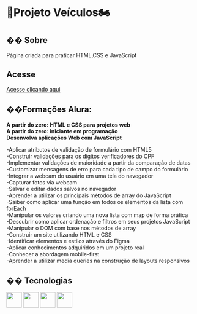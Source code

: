 <h1>🚗Projeto Veículos🏍️</h1>

<h2>�� Sobre</h2>
<p>Página criada para praticar HTML,CSS e JavaScript</p>

## Acesse

<a href = "">Acesse clicando aqui</a>

<h2>��Formações Alura:</h2>
<p>
<strong>A partir do zero: HTML e CSS para projetos web</strong><br>
<strong>A partir do zero: iniciante em programação</strong><br>
<strong>Desenvolva aplicações Web com JavaScript</strong><br>
</p>

<p>
-Aplicar atributos de validação de formulário com HTML5<br>
-Construir validações para os dígitos verificadores do CPF<br>
-Implementar validações de maioridade a partir da comparação de datas<br>
-Customizar mensagens de erro para cada tipo de campo do formulário<br>
-Integrar a webcam do usuário em uma tela do navegador<br>
-Capturar fotos via webcam<br>
-Salvar e editar dados salvos no navegador<br>
-Aprender a utilizar os principais métodos de array do JavaScript<br>
-Saiber como aplicar uma função em todos os elementos da lista com forEach<br>
-Manipular os valores criando uma nova lista com map de forma prática<br>
-Descubrir como aplicar ordenação e filtros em seus projetos JavaScript<br>
-Manipular o DOM com base nos métodos de array<br>
-Construir um site utilizando HTML e CSS<br>
-Identificar elementos e estilos através do Figma<br>
-Aplicar conhecimentos adquiridos em um projeto real<br>
-Conhecer a abordagem mobile-first<br>
-Aprender a utilizar media queries na construção de layouts responsivos<br>
</p>

## �� Tecnologias
<div>
  <img src="https://cdn.jsdelivr.net/gh/devicons/devicon@latest/icons/vscode/vscode-original-wordmark.svg" width="40" height="40"/>
  <img src="https://cdn.jsdelivr.net/gh/devicons/devicon@latest/icons/css3/css3-plain-wordmark.svg" width="40" height="40"/>     
  <img src="https://cdn.jsdelivr.net/gh/devicons/devicon@latest/icons/html5/html5-plain-wordmark.svg"  width="40" height="40"/>
  <img src="https://cdn.jsdelivr.net/gh/devicons/devicon@latest/icons/javascript/javascript-original.svg"width="40" height="40"/>
</div>
